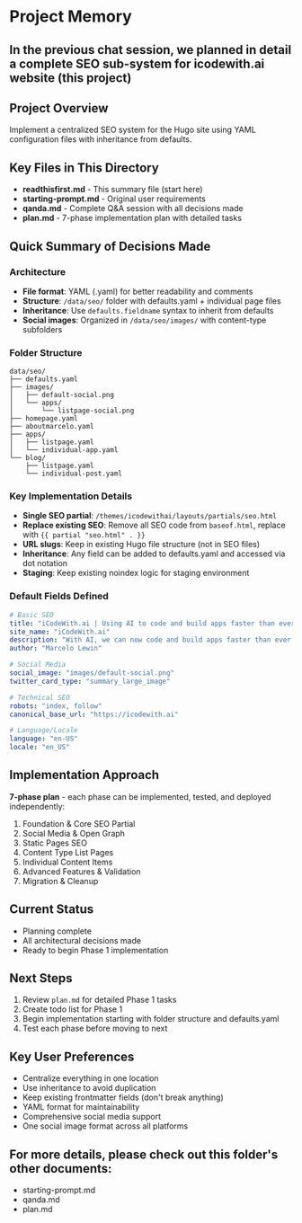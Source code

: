 # Project Memory


## In the previous chat session, we planned in detail a complete SEO sub-system for icodewith.ai website (this project)

## Project Overview
Implement a centralized SEO system for the Hugo site using YAML configuration files with inheritance from defaults.

## Key Files in This Directory
- **readthisfirst.md** - This summary file (start here)
- **starting-prompt.md** - Original user requirements
- **qanda.md** - Complete Q&A session with all decisions made
- **plan.md** - 7-phase implementation plan with detailed tasks

## Quick Summary of Decisions Made

### Architecture
- **File format**: YAML (.yaml) for better readability and comments
- **Structure**: `/data/seo/` folder with defaults.yaml + individual page files
- **Inheritance**: Use `defaults.fieldname` syntax to inherit from defaults
- **Social images**: Organized in `/data/seo/images/` with content-type subfolders

### Folder Structure
```
data/seo/
├── defaults.yaml
├── images/
│   ├── default-social.png
│   └── apps/
│       └── listpage-social.png
├── homepage.yaml
├── aboutmarcelo.yaml
├── apps/
│   ├── listpage.yaml
│   └── individual-app.yaml
└── blog/
    ├── listpage.yaml
    └── individual-post.yaml
```

### Key Implementation Details
- **Single SEO partial**: `/themes/icodewithai/layouts/partials/seo.html`
- **Replace existing SEO**: Remove all SEO code from `baseof.html`, replace with `{{ partial "seo.html" . }}`
- **URL slugs**: Keep in existing Hugo file structure (not in SEO files)
- **Inheritance**: Any field can be added to defaults.yaml and accessed via dot notation
- **Staging**: Keep existing noindex logic for staging environment

### Default Fields Defined
```yaml
# Basic SEO
title: "iCodeWith.ai | Using AI to code and build apps faster than ever before"
site_name: "iCodeWith.ai"
description: "With AI, we can now code and build apps faster than ever before..."
author: "Marcelo Lewin"

# Social Media
social_image: "images/default-social.png"
twitter_card_type: "summary_large_image"

# Technical SEO
robots: "index, follow"
canonical_base_url: "https://icodewith.ai"

# Language/Locale
language: "en-US"
locale: "en_US"
```

## Implementation Approach
**7-phase plan** - each phase can be implemented, tested, and deployed independently:
1. Foundation & Core SEO Partial
2. Social Media & Open Graph
3. Static Pages SEO
4. Content Type List Pages
5. Individual Content Items
6. Advanced Features & Validation
7. Migration & Cleanup

## Current Status
- Planning complete
- All architectural decisions made
- Ready to begin Phase 1 implementation

## Next Steps
1. Review `plan.md` for detailed Phase 1 tasks
2. Create todo list for Phase 1
3. Begin implementation starting with folder structure and defaults.yaml
4. Test each phase before moving to next

## Key User Preferences
- Centralize everything in one location
- Use inheritance to avoid duplication
- Keep existing frontmatter fields (don't break anything)
- YAML format for maintainability
- Comprehensive social media support
- One social image format across all platforms

## For more details, please check out this folder's other documents:
- starting-prompt.md
- qanda.md
- plan.md